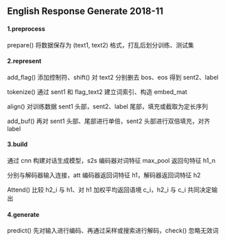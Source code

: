 ## English Response Generate 2018-11

#### 1.preprocess

prepare() 将数据保存为 (text1, text2) 格式，打乱后划分训练、测试集

#### 2.represent

add_flag() 添加控制符、shift() 对 text2 分别删去 bos、eos 得到 sent2、label

tokenize() 通过 sent1 和 flag_text2 建立词索引、构造 embed_mat

align() 对训练数据 sent1 头部，sent2、label 尾部，填充或截取为定长序列

add_buf() 再对 sent1 头部、尾部进行单倍，sent2 头部进行双倍填充，对齐 label

#### 3.build

通过 cnn 构建对话生成模型，s2s 编码器对词特征 max_pool 返回句特征 h1_n 

分别与解码器输入连接，att 编码器返回词特征 h1，解码器返回词特征 h2

Attend() 比较 h2_i 与 h1、对 h1 加权平均返回语境 c_i，h2_i 与 c_i 共同决定输出

#### 4.generate

predict() 先对输入进行编码、再通过采样或搜索进行解码，check() 忽略无效词
